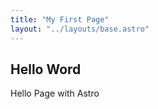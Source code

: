 ```yaml
---
title: "My First Page"
layout: "../layouts/base.astro"
---
```


## Hello Word

Hello Page with Astro